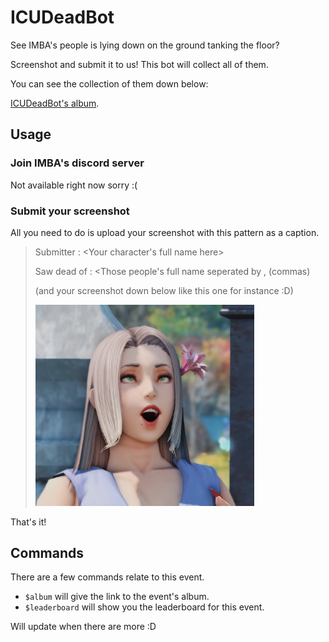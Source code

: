 # ICUDeadBot
 See IMBA's people is lying down on the ground tanking the floor?
 
 Screenshot and submit it to us! This bot will collect all of them.
 
 You can see the collection of them down below:
 
[ICUDeadBot's album](https://imgur.com/a/TWuudHl).
 
## Usage
### Join IMBA's discord server

Not available right now sorry :(

### Submit your screenshot

All you need to do is upload your screenshot with this pattern as a caption.

> Submitter : <Your character's full name here>
>
> Saw dead of : <Those people's full name seperated by , (commas)
>
> (and your screenshot down below like this one for instance :D)
> 
> <img alt="let's say this is your screenshot :)" src="/image/sample.png" width="350">


That's it!

## Commands
There are a few commands relate to this event.

- `$album` will give the link to the event's album.
- `$leaderboard` will show you the leaderboard for this event. 

Will update when there are more :D
    
